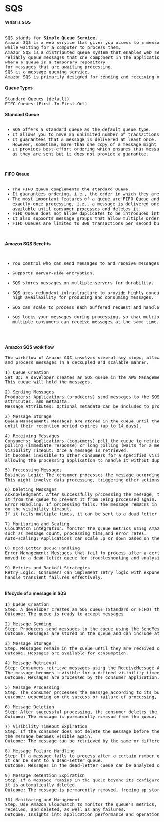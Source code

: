 <!DOCTYPE html>
<html>
<head>
<body>
<h1>SQS</h1>
<h4>What is SQS</h4>
<pre> 
SQS stands for <b>Simple Queue Service</b>.
Amazon SQS is a web service that gives you access to a message queue that can be used to store messages 
while waiting for a computer to process them.
Amazon SQS is a distributed queue system that enables web service applications to quickly and 
reliably queue messages that one component in the application generates to be consumed by another component 
where a queue is a temporary repository 
for messages that are awaiting processing.
SQS is a message queuing service.
Amazon SQS is primarily designed for sending and receiving messages in a queue
</pre> 
<h4>Queue Types</h4>
<pre>
Standard Queues (default)
FIFO Queues (First-In-First-Out)
</pre>
<h4>Standard Queue</h4>
<pre>
<ul><li>SQS offers a standard queue as the default queue type.</li><li>It allows you to have an unlimited number of transactions per second.</li><li>It guarantees that a message is delivered at least once. 
However, sometime, more than one copy of a message might be delivered out of order.</li><li>It provides best-effort ordering which ensures that messages are generally delivered in the same order 
as they are sent but it does not provide a guarantee.</li></ul>
</pre>	
<h4>FIFO Queue</h4>
<pre>
<ul><li>The FIFO Queue complements the standard Queue.</li><li>It guarantees ordering, i.e., the order in which they are sent is also received in the same order.</li><li>The most important features of a queue are FIFO Queue and 
exactly-once processing, i.e., a message is delivered once and remains 
available until consumer processes and deletes it.</li><li>FIFO Queue does not allow duplicates to be introduced into the Queue.</li><li>It also supports message groups that allow multiple ordered message groups within a single Queue.</li><li>FIFO Queues are limited to 300 transactions per second but have all the capabilities of standard queues.</li></ul>
</pre>	
<h4>Amazon SQS Benefits</h4>
<pre>
<ul>
<li>You control who can send messages to and receive messages from an SQS queue.</li>
<li>Supports server-side encryption.</li>
<li>SQS stores messages on multiple servers for durability.</li>
<li>SQS uses redundant infrastructure to provide highly-concurrent access to messages and 
high availability for producing and consuming messages.</li>
<li>SQS can scale to process each buffered request and handle any load increases or spikes independently.</li>
<li>SQS locks your messages during processing, so that multiple producers can send and 
multiple consumers can receive messages at the same time.</li>
</ul>
</pre>
<h4>Amazon SQS work flow</h4>
<pre>
The workflow of Amazon SQS involves several key steps, allowing applications to send, receive, 
and process messages in a decoupled and scalable manner.<br>
1) Queue Creation
Set Up: A developer creates an SQS queue in the AWS Management Console or using AWS SDKs.
This queue will hold the messages.<br>
2) Sending Messages
Producers: Applications (producers) send messages to the SQS queue. Each message can contain data, 
attributes, and metadata.
Message Attributes: Optional metadata can be included to provide additional information about the message.<br>
3) Message Storage
Queue Management: Messages are stored in the queue until they are processed or 
until their retention period expires (up to 14 days).<br>
4) Receiving Messages
Consumers: Applications (consumers) poll the queue to retrieve messages. This can be done using short 
polling (immediate response) or long polling (waits for a message).
Visibility Timeout: Once a message is retrieved, 
it becomes invisible to other consumers for a specified visibility timeout period, 
allowing the processing application to handle it without duplication.<br>
5) Processing Messages
Business Logic: The consumer processes the message according to the business logic. 
This might involve data processing, triggering other actions, or interacting with databases.<br>
6) Deleting Messages
Acknowledgment: After successfully processing the message, the consumer deletes 
it from the queue to prevent it from being processed again.
Error Handling: If processing fails, the message remains in the queue and can be retried based 
on the visibility timeout. 
If it fails multiple times, it can be sent to a dead-letter queue for further analysis.<br>
7) Monitoring and Scaling
CloudWatch Integration: Monitor the queue metrics using Amazon CloudWatch, 
such as message count, processing time,and error rates.
Auto-scaling: Applications can scale up or down based on the message load.<br>
8) Dead-Letter Queue Handling
Error Management: Messages that fail to process after a certain number of attempts are 
moved to a dead-letter queue for troubleshooting and analysis.<br>
9) Retries and Backoff Strategies
Retry Logic: Consumers can implement retry logic with exponential backoff strategies to
handle transient failures effectively.<br>
</pre>
<h4>lifecycle of a message in SQS</h4>
<pre>
1) Queue Creation
Step: A developer creates an SQS queue (Standard or FIFO) through the AWS Management Console, CLI, or SDK.
Outcome: The queue is ready to accept messages<br>
2) Message Sending
Step: Producers send messages to the queue using the SendMessage API call.
Outcome: Messages are stored in the queue and can include attributes.<br>
3) Message Storage
Step: Messages remain in the queue until they are received or until their retention period expires (up to 14 days).
Outcome: Messages are available for consumption.<br>
4) Message Retrieval
Step: Consumers retrieve messages using the ReceiveMessage API call. 
The message becomes invisible for a defined visibility timeout.
Outcome: Messages are processed by the consumer application.<br>
5) Message Processing
Step: The consumer processes the message according to its business logic.
Outcome: Depending on the success or failure of processing, different actions will follow.<br>
6) Message Deletion
Step: After successful processing, the consumer deletes the message from the queue using the DeleteMessage API call.
Outcome: The message is permanently removed from the queue.<br>
7) Visibility Timeout Expiration
Step: If the consumer does not delete the message before the visibility timeout expires, 
the message becomes visible again.
Outcome: The message can be retrieved by the same or different consumers for processing.<br>
8) Message Failure Handling
Step: If a message fails to process after a certain number of attempts (as defined by the queue configuration), 
it can be sent to a dead-letter queue.
Outcome: Messages in the dead-letter queue can be analyzed or retried later.<br>
9) Message Retention Expiration
Step: If a message remains in the queue beyond its configured retention period (up to 14 days), 
it is automatically deleted.
Outcome: The message is permanently removed, freeing up storage.<br>
10) Monitoring and Management
Step: Use Amazon CloudWatch to monitor the queue's metrics, including the number of messages sent, 
received, and deleted, as well as any failures.
Outcome: Insights into application performance and operational health.
</pre>
</body>
</html>
